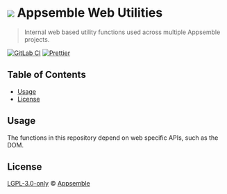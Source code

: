 # ![](https://gitlab.com/appsemble/appsemble/-/raw/0.34.18/config/assets/logo.svg) Appsemble Web Utilities

> Internal web based utility functions used across multiple Appsemble projects.

[![GitLab CI](https://gitlab.com/appsemble/appsemble/badges/0.34.18/pipeline.svg)](https://gitlab.com/appsemble/appsemble/-/releases/0.34.18)
[![Prettier](https://img.shields.io/badge/code_style-prettier-ff69b4.svg)](https://prettier.io)

## Table of Contents

- [Usage](#usage)
- [License](#license)

## Usage

The functions in this repository depend on web specific APIs, such as the DOM.

## License

[LGPL-3.0-only](https://gitlab.com/appsemble/appsemble/-/blob/0.34.18/LICENSE.md) ©
[Appsemble](https://appsemble.com)
